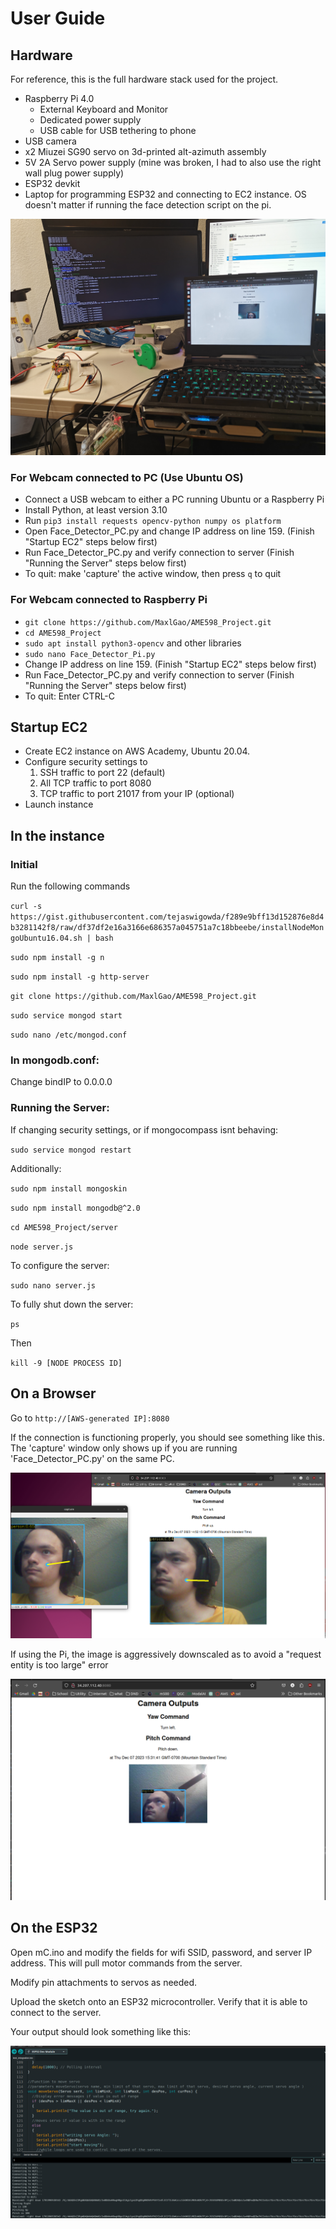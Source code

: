 # User Guide

## Hardware
For reference, this is the full hardware stack used for the project.
- Raspberry Pi 4.0
    - External Keyboard and Monitor
    - Dedicated power supply
    - USB cable for USB tethering to phone
- USB camera
- x2 Miuzei SG90 servo on 3d-printed alt-azimuth assembly
- 5V 2A Servo power supply (mine was broken, I had to also use the right wall plug power supply)
- ESP32 devkit
- Laptop for programming ESP32 and connecting to EC2 instance. OS doesn't matter if running the face detection script on the pi.

![Full Setup](img_full_setup_4.jpg "Full Setup")



### For Webcam connected to PC (Use Ubuntu OS)
- Connect a USB webcam to either a PC running Ubuntu or a Raspberry Pi
- Install Python, at least version 3.10
- Run `pip3 install requests opencv-python numpy os platform`
- Open Face_Detector_PC.py and change IP address on line 159. (Finish "Startup EC2" steps below first)
- Run Face_Detector_PC.py and verify connection to server (Finish "Running the Server" steps below first)
- To quit: make 'capture' the active window, then press `q` to quit

### For Webcam connected to Raspberry Pi
- `git clone https://github.com/MaxlGao/AME598_Project.git`
- `cd AME598_Project`
- `sudo apt install python3-opencv` and other libraries
- `sudo nano Face_Detector_Pi.py`
- Change IP address on line 159. (Finish "Startup EC2" steps below first)
- Run Face_Detector_PC.py and verify connection to server (Finish "Running the Server" steps below first)
- To quit: Enter CTRL-C

## Startup EC2

- Create EC2 instance on AWS Academy, Ubuntu 20.04.
- Configure security settings to 
    1. SSH traffic to port 22 (default)
    2. All TCP traffic to port 8080
    3. TCP traffic to port 21017 from your IP (optional)
- Launch instance

## In the instance
### Initial
Run the following commands

`curl -s https://gist.githubusercontent.com/tejaswigowda/f289e9bff13d152876e8d4b3281142f8/raw/df37df2e16a3166e686357a045751a7c18bbeebe/installNodeMongoUbuntu16.04.sh | bash`

`sudo npm install -g n`

`sudo npm install -g http-server`

`git clone https://github.com/MaxlGao/AME598_Project.git`

`sudo service mongod start`

`sudo nano /etc/mongod.conf`

### In mongodb.conf:

Change bindIP to 0.0.0.0

### Running the Server:

If changing security settings, or if mongocompass isnt behaving: 

`sudo service mongod restart` 

Additionally:

`sudo npm install mongoskin`

`sudo npm install mongodb@^2.0`

`cd AME598_Project/server`

`node server.js`

To configure the server: 

`sudo nano server.js`

To fully shut down the server:

`ps`

Then

`kill -9 [NODE PROCESS ID]`

## On a Browser

Go to `http://[AWS-generated IP]:8080`

If the connection is functioning properly, you should see something like this. The 'capture' window only shows up if you are running 'Face_Detector_PC.py' on the same PC.

![First Test Results](screenshot_1.png "First Test Results")

If using the Pi, the image is aggressively downscaled as to avoid a "request entity is too large" error

![Second Test Results](screenshot_2.png "Second Test Results")


## On the ESP32

Open mC.ino and modify the fields for wifi SSID, password, and server IP address. This will pull motor commands from the server.

Modify pin attachments to servos as needed. 

Upload the sketch onto an ESP32 microcontroller. Verify that it is able to connect to the server.

Your output should look something like this:

![Arduino Output](screenshot_3.png "Arduino Output")
